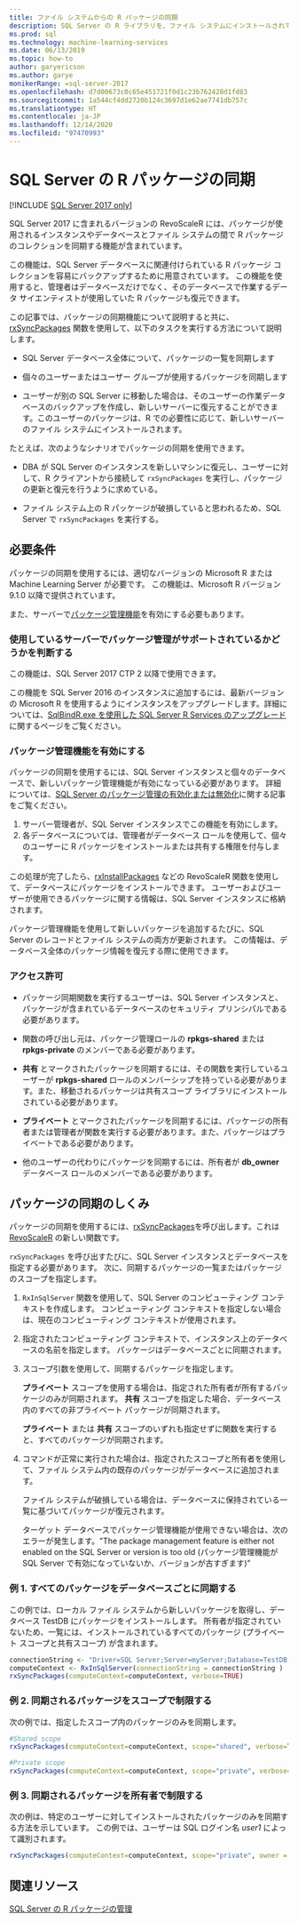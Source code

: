 ```yaml
---
title: ファイル システムからの R パッケージの同期
description: SQL Server の R ライブラリを、ファイル システムにインストールされている新しいバージョンで更新します。
ms.prod: sql
ms.technology: machine-learning-services
ms.date: 06/13/2019
ms.topic: how-to
author: garyericson
ms.author: garye
monikerRange: =sql-server-2017
ms.openlocfilehash: d7d00673c0c65e451721f0d1c23b762428d1fd83
ms.sourcegitcommit: 1a544cf4dd2720b124c3697d1e62ae7741db757c
ms.translationtype: HT
ms.contentlocale: ja-JP
ms.lasthandoff: 12/14/2020
ms.locfileid: "97470993"
---
```

# <a name="r-package-synchronization-for-sql-server"></a>SQL Server の R パッケージの同期
[!INCLUDE [SQL Server 2017 only](../../includes/applies-to-version/sqlserver2017-only.md)]

SQL Server 2017 に含まれるバージョンの RevoScaleR には、パッケージが使用されるインスタンスやデータベースとファイル システムの間で R パッケージのコレクションを同期する機能が含まれています。

この機能は、SQL Server データベースに関連付けられている R パッケージ コレクションを容易にバックアップするために用意されています。 この機能を使用すると、管理者はデータベースだけでなく、そのデータベースで作業するデータ サイエンティストが使用していた R パッケージも復元できます。

この記事では、パッケージの同期機能について説明すると共に、[rxSyncPackages](/machine-learning-server/r-reference/revoscaler/rxsyncpackages) 関数を使用して、以下のタスクを実行する方法について説明します。

+ SQL Server データベース全体について、パッケージの一覧を同期します

+ 個々のユーザーまたはユーザー グループが使用するパッケージを同期します

+ ユーザーが別の SQL Server に移動した場合は、そのユーザーの作業データベースのバックアップを作成し、新しいサーバーに復元することができます。このユーザーのパッケージは、R での必要性に応じて、新しいサーバーのファイル システムにインストールされます。

たとえば、次のようなシナリオでパッケージの同期を使用できます。

+ DBA が SQL Server のインスタンスを新しいマシンに復元し、ユーザーに対して、R クライアントから接続して `rxSyncPackages` を実行し、パッケージの更新と復元を行うように求めている。

+ ファイル システム上の R パッケージが破損していると思われるため、SQL Server で `rxSyncPackages` を実行する。

## <a name="requirements"></a>必要条件

パッケージの同期を使用するには、適切なバージョンの Microsoft R または Machine Learning Server が必要です。 この機能は、Microsoft R バージョン9.1.0 以降で提供されています。 

また、サーバーで[パッケージ管理機能](r-package-how-to-enable-or-disable.md)を有効にする必要もあります。

### <a name="determine-whether-your-server-supports-package-management"></a>使用しているサーバーでパッケージ管理がサポートされているかどうかを判断する

この機能は、SQL Server 2017 CTP 2 以降で使用できます。

この機能を SQL Server 2016 のインスタンスに追加するには、最新バージョンの Microsoft R を使用するようにインスタンスをアップグレードします。詳細については、[SqlBindR.exe を使用した SQL Server R Services のアップグレード](../install/upgrade-r-and-python.md)に関するページをご覧ください。

### <a name="enable-the-package-management-feature"></a>パッケージ管理機能を有効にする

パッケージの同期を使用するには、SQL Server インスタンスと個々のデータベースで、新しいパッケージ管理機能が有効になっている必要があります。 詳細については、[SQL Server のパッケージ管理の有効化または無効化](r-package-how-to-enable-or-disable.md)に関する記事をご覧ください。

1. サーバー管理者が、SQL Server インスタンスでこの機能を有効にします。
2. 各データベースについては、管理者がデータベース ロールを使用して、個々のユーザーに R パッケージをインストールまたは共有する権限を付与します。

この処理が完了したら、[rxInstallPackages](/machine-learning-server/r-reference/revoscaler/rxinstallpackages) などの RevoScaleR 関数を使用して、データベースにパッケージをインストールできます。  ユーザーおよびユーザーが使用できるパッケージに関する情報は、SQL Server インスタンスに格納されます。 

パッケージ管理機能を使用して新しいパッケージを追加するたびに、SQL Server のレコードとファイル システムの両方が更新されます。 この情報は、データベース全体のパッケージ情報を復元する際に使用できます。

### <a name="permissions"></a>アクセス許可

+ パッケージ同期関数を実行するユーザーは、SQL Server インスタンスと、パッケージが含まれているデータベースのセキュリティ プリンシパルである必要があります。

+ 関数の呼び出し元は、パッケージ管理ロールの **rpkgs-shared** または **rpkgs-private** のメンバーである必要があります。

+ **共有** とマークされたパッケージを同期するには、その関数を実行しているユーザーが **rpkgs-shared** ロールのメンバーシップを持っている必要があります。また、移動されるパッケージは共有スコープ ライブラリにインストールされている必要があります。

+ **プライベート** とマークされたパッケージを同期するには、パッケージの所有者または管理者が関数を実行する必要があります。また、パッケージはプライベートである必要があります。

+ 他のユーザーの代わりにパッケージを同期するには、所有者が **db_owner** データベース ロールのメンバーである必要があります。

## <a name="how-package-synchronization-works"></a>パッケージの同期のしくみ

パッケージの同期を使用するには、[rxSyncPackages](/r-server/r-reference/revoscaler/rxsyncpackages)を呼び出します。これは [RevoScaleR](/machine-learning-server/r-reference/revoscaler/revoscaler) の新しい関数です。 

`rxSyncPackages` を呼び出すたびに、SQL Server インスタンスとデータベースを指定する必要があります。 次に、同期するパッケージの一覧またはパッケージのスコープを指定します。

1. `RxInSqlServer` 関数を使用して、SQL Server のコンピューティング コンテキストを作成します。 コンピューティング コンテキストを指定しない場合は、現在のコンピューティング コンテキストが使用されます。

2. 指定されたコンピューティング コンテキストで、インスタンス上のデータベースの名前を指定します。 パッケージはデータベースごとに同期されます。

3. スコープ引数を使用して、同期するパッケージを指定します。

    **プライベート** スコープを使用する場合は、指定された所有者が所有するパッケージのみが同期されます。 **共有** スコープを指定した場合、データベース内のすべての非プライベート パッケージが同期されます。 
    
    **プライベート** または **共有** スコープのいずれも指定せずに関数を実行すると、すべてのパッケージが同期されます。

4. コマンドが正常に実行された場合は、指定されたスコープと所有者を使用して、ファイル システム内の既存のパッケージがデータベースに追加されます。

    ファイル システムが破損している場合は、データベースに保持されている一覧に基づいてパッケージが復元されます。

    ターゲット データベースでパッケージ管理機能が使用できない場合は、次のエラーが発生します。"The package management feature is either not enabled on the SQL Server or version is too old (パッケージ管理機能が SQL Server で有効になっていないか、バージョンが古すぎます)"

### <a name="example-1-synchronize-all-package-by-database"></a>例 1. すべてのパッケージをデータベースごとに同期する

この例では、ローカル ファイル システムから新しいパッケージを取得し、データベース TestDB にパッケージをインストールします。 所有者が指定されていないため、一覧には、インストールされているすべてのパッケージ (プライベート スコープと共有スコープ) が含まれます。

```R
connectionString <- "Driver=SQL Server;Server=myServer;Database=TestDB;Trusted_Connection=True;"
computeContext <- RxInSqlServer(connectionString = connectionString )
rxSyncPackages(computeContext=computeContext, verbose=TRUE)
```

### <a name="example-2-restrict-synchronized-packages-by-scope"></a>例 2. 同期されるパッケージをスコープで制限する

次の例では、指定したスコープ内のパッケージのみを同期します。

```R
#Shared scope
rxSyncPackages(computeContext=computeContext, scope="shared", verbose=TRUE)

#Private scope
rxSyncPackages(computeContext=computeContext, scope="private", verbose=TRUE)
```

### <a name="example-3-restrict-synchronized-packages-by-owner"></a>例 3. 同期されるパッケージを所有者で制限する

次の例は、特定のユーザーに対してインストールされたパッケージのみを同期する方法を示しています。 この例では、ユーザーは SQL ログイン名 *user1* によって識別されます。

```R
rxSyncPackages(computeContext=computeContext, scope="private", owner = "user1", verbose=TRUE))
```

## <a name="related-resources"></a>関連リソース

[SQL Server の R パッケージの管理](install-additional-r-packages-on-sql-server.md)
